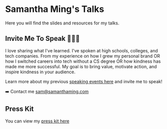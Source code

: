 # Samantha Ming's Talks

Here you will find the slides and resources for my talks.

## Invite Me To Speak 👩🏻‍🏫

I love sharing what I've learned. I've spoken at high schools, colleges, and tech companies. From my experience on how I grew my personal brand OR how I switched careers into tech without a CS degree OR how kindness has made me more successful. My goal is to bring value, motivate action, and inspire kindness in your audience. 

Learn more about my previous [speaking events here](https://www.samanthaming.com/invite-me-to-speak) and invite me to speak!

➡️ Contact me <sam@samanthaming.com>

## Press Kit

You can view my [press kit here](https://github.com/samanthaming/press-kit)
